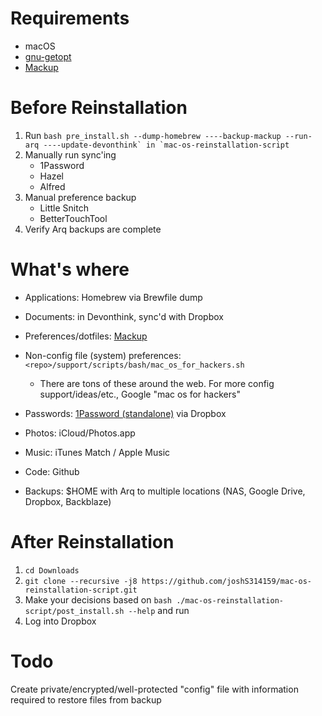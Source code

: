 # Requirements

* macOS
* [gnu-getopt](http://brewformulas.org/Gnu-getopt)
* [Mackup](https://github.com/lra/mackup)


# Before Reinstallation
1. Run ```bash pre_install.sh --dump-homebrew ----backup-mackup --run-arq ----update-devonthink` in `mac-os-reinstallation-script```
2. Manually run sync'ing
    * 1Password
    * Hazel
    * Alfred
3. Manual preference backup
    * Little Snitch
    * BetterTouchTool
4. Verify Arq backups are complete



# What's where

* Applications: Homebrew via Brewfile dump

* Documents: in Devonthink, sync'd with Dropbox

* Preferences/dotfiles: [Mackup](https://github.com/lra/mackup)

* Non-config file (system) preferences: `<repo>/support/scripts/bash/mac_os_for_hackers.sh`
    *  There are tons of these around the web. For more config support/ideas/etc., Google "mac os for hackers"

* Passwords: [1Password (standalone)](https://1password.com) via Dropbox

* Photos: iCloud/Photos.app

* Music: iTunes Match / Apple Music

* Code: Github

* Backups: $HOME with Arq to multiple locations (NAS, Google Drive, Dropbox, Backblaze)


# After Reinstallation

1. `cd Downloads`
2. `git clone --recursive -j8 https://github.com/joshS314159/mac-os-reinstallation-script.git`
3. Make your decisions based on `bash ./mac-os-reinstallation-script/post_install.sh --help` and run
4. Log into Dropbox


# Todo

Create private/encrypted/well-protected "config" file with information required to restore files from backup

